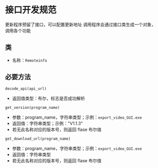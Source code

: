 # 接口开发规范

更新程序预留了接口，可以配置更新地址
调用程序会通过接口类生成一个对象，调用各个功能

## 类

- 名称：`Remoteinfo`

## 必要方法

 `decode_api(api_url)`

 - 返回值类型：布尔，标志是否成功解析

 `get_version(program_name)`
 - 参数：program_name，字符串类型；示例：`export_video_GUI.exe`
 - 返回值：字符串类型；示例："V1.1.3"
 - 若无此名称对应的版本号，则返回 flase 布尔值

 `get_download_url(program_name)`
 - 参数：program_name，字符串类型；示例：`export_video_GUI.exe`
 - 返回值：字符串类型
 - 若无此名称对应的版本号，则返回 flase 布尔值
